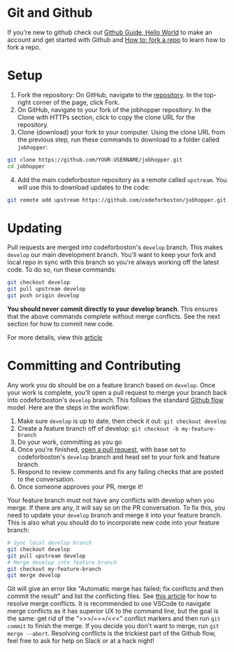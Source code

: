# Git and Github

If you're new to github check out [Github Guide, Hello World](https://guides.github.com/activities/hello-world/) to make an account and get started with Github and [How to: fork a repo](https://help.github.com/articles/fork-a-repo/) to learn how to fork a repo.

# Setup

1. Fork the repository: On GitHub, navigate to the [repository](https://github.com/codeforboston/jobhopper). In the top-right corner of the page, click Fork.
2. On GitHub, navigate to your fork of the jobhopper repository. In the Clone with HTTPs section, click to copy the clone URL for the repository.
3. Clone (download) your fork to your computer. Using the clone URL from the previous step, run these commands to download to a folder called `jobhopper`:

```sh
git clone https://github.com/YOUR-USERNAME/jobhopper.git
cd jobhopper
```

4. Add the main codeforboston repository as a remote called `upstream`. You will use this to download updates to the code:

```sh
git remote add upstream https://github.com/codeforboston/jobhopper.git
```

# Updating

Pull requests are merged into codeforboston's `develop` branch. This makes `develop` our main development branch. You'll want to keep your fork and local repo in sync with this branch so you're always working off the latest code. To do so, run these commands:

```sh
git checkout develop
git pull upstream develop
git push origin develop
```

**You should never commit directly to your develop branch**. This ensures that the above commands complete without merge conflicts. See the next section for how to commit new code.

For more details, view this [article](https://help.github.com/articles/syncing-a-fork/)

# Committing and Contributing

Any work you do should be on a feature branch based on `develop`. Once your work is complete, you'll open a pull request to merge your branch back into codeforboston's `develop` branch. This follows the standard [Github flow](https://guides.github.com/introduction/flow) model. Here are the steps in the workflow:

1. Make sure `develop` is up to date, then check it out: `git checkout develop`
2. Create a feature branch off of develop: `git checkout -b my-feature-branch`
3. Do your work, committing as you go
4. Once you're finished, [open a pull request](https://github.com/codeforboston/jobhopper/compare), with base set to codeforboston's `develop` branch and head set to your fork and feature branch.
5. Respond to review comments and fix any failing checks that are posted to the conversation.
6. Once someone approves your PR, merge it!

Your feature branch must not have any conflicts with develop when you merge. If there are any, it will say so on the PR conversation. To fix this, you need to update your `develop` branch and merge it into your feature branch. This is also what you should do to incorporate new code into your feature branch:

```sh
# Sync local develop branch
git checkout develop
git pull upstream develop
# Merge develop into feature branch
git checkout my-feature-branch
git merge develop
```

Git will give an error like "Automatic merge has failed; fix conflicts and then commit the result" and list the conflicting files. See [this article](https://help.github.com/articles/resolving-a-merge-conflict-using-the-command-line/) for how to resolve merge conflicts. It is recommended to use VSCode to navigate merge conflicts as it has superior UX to the command line, but the goal is the same: get rid of the ">>>/===/<<<" conflict markers and then run `git commit` to finish the merge. If you decide you don't want to merge, run `git merge --abort`. Resolving conflicts is the trickiest part of the Github flow, feel free to ask for help on Slack or at a hack night!
